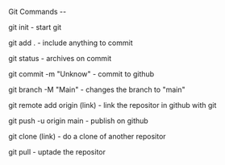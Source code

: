 <p>Git Commands --
<p>git init - start git
<p>git add . - include anything to commit
<p>git status - archives on commit
<p>git commit -m "Unknow" - commit to github
<p>git branch -M "Main" - changes the branch to "main"
<p>git remote add origin (link) - link the repositor in github with git
<p>git push -u origin main - publish on github
<p>git clone (link) - do a clone of another repositor
<p>git pull - uptade the repositor
